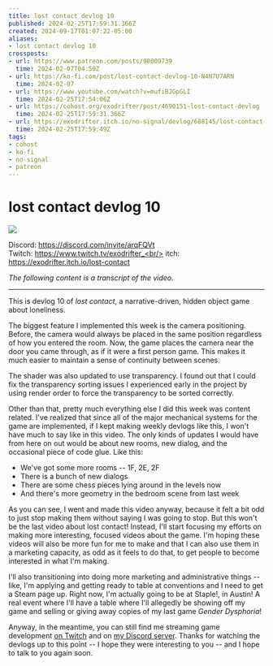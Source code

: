 ```yaml
---
title: lost contact devlog 10
published: 2024-02-25T17:59:31.366Z
created: 2024-09-17T01:07:22-05:00
aliases:
- lost contact devlog 10
crossposts:
- url: https://www.patreon.com/posts/98009739
  time: 2024-02-07T04:50Z
- url: https://ko-fi.com/post/lost-contact-devlog-10-N4N7U7ARN
  time: 2024-02-07
- url: https://www.youtube.com/watch?v=mufiBJGpGLI
  time: 2024-02-25T17:54:06Z
- url: https://cohost.org/exodrifter/post/4690151-lost-contact-devlog
  time: 2024-02-25T17:59:31.366Z
- url: https://exodrifter.itch.io/no-signal/devlog/688145/lost-contact-devlog-10
  time: 2024-02-25T17:59:49Z
tags:
- cohost
- ko-fi
- no-signal
- patreon
---
```


# lost contact devlog 10

![](https://www.youtube.com/watch?v=mufiBJGpGLI)

Discord: https://discord.com/invite/arqFQVt<br/>
Twitch: https://www.twitch.tv/exodrifter_<br/>
itch: https://exodrifter.itch.io/lost-contact<br/>

_The following content is a transcript of the video._

---

This is devlog 10 of _lost contact_, a narrative-driven, hidden object game about loneliness.

The biggest feature I implemented this week is the camera positioning. Before, the camera would always be placed in the same position regardless of how you entered the room. Now, the game places the camera near the door you came through, as if it were a first person game. This makes it much easier to maintain a sense of continuity between scenes.

The shader was also updated to use transparency. I found out that I could fix the transparency sorting issues I experienced early in the project by using render order to force the transparency to be sorted correctly.

Other than that, pretty much everything else I did this week was content related. I've realized that since all of the major mechanical systems for the game are implemented, if I kept making weekly devlogs like this, I won't have much to say like in this video. The only kinds of updates I would have from here on out would be about new rooms, new dialog, and the occasional piece of code glue. Like this:

- We've got some more rooms -- 1F, 2E, 2F
- There is a bunch of new dialogs
- There are some chess pieces lying around in the levels now
- And there's more geometry in the bedroom scene from last week

As you can see, I went and made this video anyway, because it felt a bit odd to just stop making them without saying I was going to stop. But this won't be the last video about lost contact! Instead, I'll start focusing my efforts on making more interesting, focused videos about the game. I'm hoping these videos will also be more fun for me to make and that I can also use them in a marketing capacity, as odd as it feels to do that, to get people to become interested in what I'm making.

I'll also transitioning into doing more marketing and administrative things -- like, I'm applying and getting ready to table at conventions and I need to get a Steam page up. Right now, I'm actually going to be at Staple!, in Austin! A real event where I'll have a table where I'll allegedly be showing off my game and selling or giving away copies of my last game _Gender Dysphoria_!

Anyway, in the meantime, you can still find me streaming game development [on Twitch](https://www.twitch.tv/exodrifter_) and on [my Discord server](https://discord.com/invite/arqFQVt). Thanks for watching the devlogs up to this point -- I hope they were interesting to you -- and I hope to talk to you again soon.
